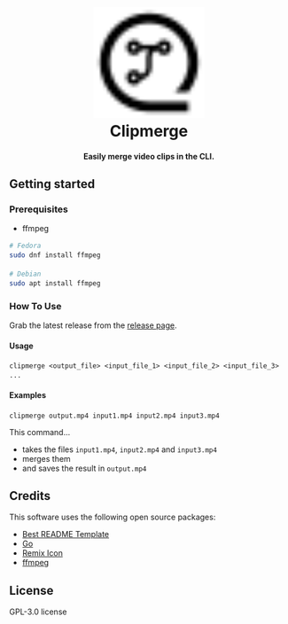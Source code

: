 
<h1 align="center">
  <br>
  <a href="https://github.com/OminousLama/go-clipmerge"><img src="./docs/res/clipmerge-icon.svg" alt="Clipmerge Icon" width="200"></a>
  <br>
  Clipmerge
  <br>
</h1>

<h4 align="center">Easily merge video clips in the CLI.</h4>

## Getting started

### Prerequisites

- ffmpeg
```bash
# Fedora
sudo dnf install ffmpeg

# Debian
sudo apt install ffmpeg
```


### How To Use

Grab the latest release from the [release page](https://github.com/OminousLama/go-clipmerge/releases/latest).

#### Usage

`clipmerge <output_file> <input_file_1> <input_file_2> <input_file_3> ...`

#### Examples

`clipmerge output.mp4 input1.mp4 input2.mp4 input3.mp4`

This command...
- takes the files `input1.mp4`, `input2.mp4` and `input3.mp4`
- merges them
- and saves the result in `output.mp4`

## Credits

This software uses the following open source packages:

- [Best README Template](https://github.com/othneildrew/Best-README-Template)
- [Go](https://github.com/golang)
- [Remix Icon](https://remixicon.com/)
- [ffmpeg](https://ffmpeg.org/)


## License

GPL-3.0 license

